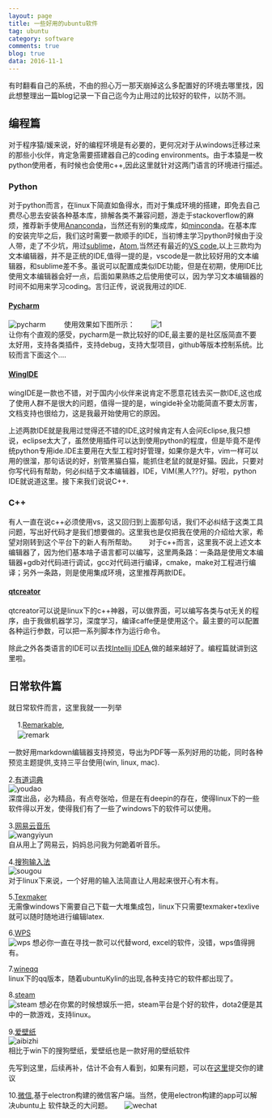 ```yaml
---
layout: page
title: 一些好用的ubuntu软件
tag: ubuntu
category: software
comments: true
blog: true
data: 2016-11-1
---
```

有时翻看自己的系统，不由的担心万一那天崩掉这么多配置好的环境去哪里找，因此想整理出一篇blog记录一下自己迄今为止用过的比较好的软件，以防不测。　　

## 编程篇　　
对于程序猿/媛来说，好的编程环境是有必要的，更何况对于从windows迁移过来的那些小伙伴，肯定急需要搭建器自己的coding environments。由于本猿是一枚python使用者，有时候也会使用c++,因此这里就针对这两门语言的环境进行描述。　　

### Python  
对于python而言，在linux下简直如鱼得水，而对于集成环境的搭建，即免去自己费尽心思去安装各种基本库，排解各类不兼容问题，游走于stackoverflow的麻烦，推荐新手使用[Ananconda](https://www.continuum.io/downloads)，当然还有别的集成库，如[minconda](http://conda.pydata.org/miniconda.html)。在基本库的安装完毕之后，我们这时需要一款顺手的IDE，当初博主学习python时候由于没人带，走了不少坑，用过[sublime](http://www.sublimetext.com/)，[Atom](https://atom.io/),当然还有最近的[VS code](https://code.visualstudio.com/?utm_expid=101350005-31.YsqwCVJESWmc4UCMDLsNRw.0&utm_referrer=https%3A%2F%2Fcode.visualstudio.com%2F),以上三款均为文本编辑器，并不是正统的IDE,值得一提的是，vscode是一款比较好用的文本编辑器，和sublime差不多。虽说可以配置成类似IDE功能，但是在初期，使用IDE比使用文本编辑器会好一点，后面如果熟练之后使用使可以，因为学习文本编辑器的时间不如用来学习coding。言归正传，说说我用过的IDE.  

#### [Pycharm](https://www.jetbrains.com/pycharm/)  
![pycharm]({{site.postimg}}/software/pycharm.png)  　　
使用效果如下图所示：　　
![1]({{site.postimg}}/software/1.png)  
让你有个直观的感受，pycharm是一款比较好的IDE,最主要的是社区版简直不要太好用，支持各类插件，支持debug，支持大型项目，github等版本控制系统。比较而言下面这个....  

#### [WingIDE](http://wingware.com/)  
wingIDE是一款也不错，对于国内小伙伴来说肯定不愿意花钱去买一款IDE,这也成了使用人群不是很大的问题，值得一提的是，wingide补全功能简直不要太厉害，文档支持也很给力，这是我最开始使用它的原因。　　

上述两款IDE就是我用过觉得还不错的IDE,这时候肯定有人会问Eclipse,我只想说，eclipse太大了，虽然使用插件可以达到使用python的程度，但是毕竟不是传统python专用ide.IDE主要用在大型工程时好管理，如果你是大牛，vim一样可以用的很溜，那句话说的好，别管黑猫白猫，能抓住老鼠的就是好猫。因此，只要对你写代码有帮助，何必纠结于文本编辑器，IDE，VIM(黑人???)。好啦，python IDE就说道这里。接下来我们说说C++.  

### C++  
有人一直在说c++必须使用vs，这又回归到上面那句话，我们不必纠结于这类工具问题，写出好代码才是我们想要做的。这里我也是仅把我在使用的介绍给大家，希望对刚转到这个平台下的新人有所帮助。　　
对于c++而言，这里我不说上述文本编辑器了，因为他们基本啥子语言都可以编写，这里两条路：一条路是使用文本编辑器+gdb对代码进行调试，gcc对代码进行编译，cmake，make对工程进行编译；另外一条路，则是使用集成环境，这里推荐两款IDE。　　

#### [qtcreator](https://www.qt.io/download/)  
qtcreator可以说是linux下的c++神器，可以做界面，可以编写各类与qt无关的程序，由于我做机器学习，深度学习，编译caffe便是使用这个。最主要的可以配置各种运行参数，可以把一系列脚本作为运行命令。　　

除此之外各类语言的IDE可以去找[Intellij IDEA](https://www.jetbrains.com/products.html?fromMenu),做的越来越好了。编程篇就讲到这里啦。　　

## 日常软件篇
就日常软件而言，这里我就一一列举  

　
1.[Remarkable](http://remarkableapp.net/),  
　
![remark]({{site.postimg}}/software/remark.png)  

一款好用markdown编辑器支持预览，导出为PDF等一系列好用的功能，同时各种预览主题提供,支持三平台使用(win, linux, mac).  

2.[有道词典](http://cidian.youdao.com/index-linux.html)  
![youdao]({{site.postimg}}/software/youdao.png)  
深度出品，必为精品，有点夸张哈，但是在有deepin的存在，使得linux下的一些软件得以开发，使得我们有了一些了windows下的软件可以使用。　　

3.[网易云音乐](http://music.163.com/#/download)  
![wangyiyun]({{site.postimg}}/software/wangyiyun.png)  
自从用上了网易云，妈妈总问我为何跪着听音乐。　　

4.[搜狗输入法](http://pinyin.sogou.com/linux/?r=pinyin)  
![sougou]({{site.postimg}}/software/sougou.png)  
对于linux下来说，一个好用的输入法简直让人用起来很开心有木有。　　

5.[Texmaker](https://www.baidu.com/link?url=CaF0a2CLIR1SWTft9fImlz5x09n7ujaP-TFsqOP4k7Y8sG3FyWweuyBOscstKj9k&wd=&eqid=a70a513a000438d10000000658186c7a)  
无需像windows下需要自己下载一大堆集成包，linux下只需要texmaker+texlive就可以随时随地进行编辑latex.  

6.[WPS](http://linux.wps.cn/)  
![wps]({{site.postimg}}/software/wps.png)
想必你一直在寻找一款可以代替word, excel的软件，没错，wps值得拥有。　　

7.[wineqq](http://www.qqtn.com/qqkey/wineqq/)    
linux下的qq版本，随着ubuntuKylin的出现,各种支持它的软件都出现了。　　

8.[steam](http://store.steampowered.com/)    
![steam]({{site.postimg}}/software/steam.png)
想必在你累的时候想娱乐一把，steam平台是个好的软件，dota2便是其中的一款游戏，支持linux。　　

9.[爱壁纸](http://www.lovebizhi.com/linux.html)  
![aibizhi]({{site.postimg}}/software/aibizhi.png)  
相比于win下的搜狗壁纸，爱壁纸也是一款好用的壁纸软件  

先写到这里，后续再补，估计不会有人看到，如果有问题，可以在[这里](https://github.com/saicoco/saicoco.github.io/issues/9)提交你的建议  

10.[微信](https://github.com/geeeeeeeeek/electronic-wechat),基于electron构建的微信客户端。当然，使用electron构建的app可以解决ubuntu上
软件缺乏的大问题。　　
![wechat](https://cloud.githubusercontent.com/assets/7262715/14876747/ff691ade-0d49-11e6-8435-cb1fac91b3c2.png)  



